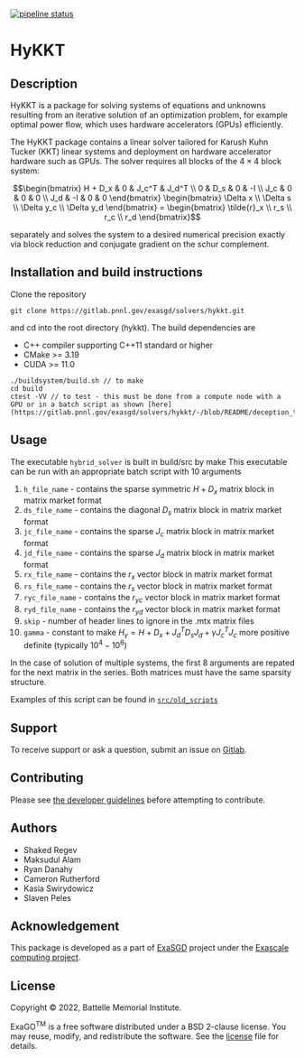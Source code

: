 [![pipeline status](https://gitlab.pnnl.gov/exasgd/frameworks/exago/badges/master/pipeline.svg)](https://gitlab.pnnl.gov/exasgd/solvers/hykkt/-/commits/develop)


# HyKKT

## Description
HyKKT is a package for solving systems of equations and unknowns resulting from an iterative solution of an optimization
problem, for example optimal power flow, which uses hardware accelerators (GPUs) efficiently.

The HyKKT package contains a linear solver tailored for Karush Kuhn Tucker (KKT) linear systems and
deployment on hardware accelerator hardware such as GPUs. The solver requires
all blocks of the $`4\times 4`$ block system: 

```math
\begin{bmatrix}
    H + D_x     & 0         & J_c^T     & J_d^T \\
      0         & D_s       & 0           & -I  \\
     J_c        & 0         & 0           & 0   \\
     J_d        & -I        & 0           & 0
\end{bmatrix}
\begin{bmatrix}
  \Delta x \\ \Delta s \\ \Delta y_c \\ \Delta y_d
\end{bmatrix} =
\begin{bmatrix}
  \tilde{r}_x \\ r_s \\ r_c \\ r_d
\end{bmatrix}
```

separately and solves the system to a desired
numerical precision exactly via block reduction and conjugate gradient on the
schur complement.

## Installation and build instructions
Clone the repository 
``` 
git clone https://gitlab.pnnl.gov/exasgd/solvers/hykkt.git
``` 
and cd into the root directory (hykkt). The build dependencies are
* C++ compiler supporting C++11 standard or higher
* CMake >= 3.19
* CUDA >= 11.0
```
./buildsystem/build.sh // to make
cd build
ctest -VV // to test - this must be done from a compute node with a GPU or in a batch script as shown [here](https://gitlab.pnnl.gov/exasgd/solvers/hykkt/-/blob/README/deception_test.sbatch)
```

## Usage

The executable ```hybrid_solver``` is built in build/src by make
This executable can be run with an appropriate batch script with 10 arguments

1. `h_file_name` - contains the sparse symmetric $`H+D_x`$ matrix block in matrix market format
2. `ds_file_name` - contains the diagonal $`D_s`$ matrix block in matrix market format
3. `jc_file_name` - contains the sparse $`J_c`$ matrix block in matrix market format
4. `jd_file_name` - contains the sparse $`J_d`$ matrix block in matrix market format
5. `rx_file_name` - contains the $`r_{x}`$ vector block in matrix market format
6. `rs_file_name` - contains the $`r_{s}`$ vector block in matrix market format
7. `ryc_file_name` - contains the $`r_{yc}`$ vector block in matrix market format
8. `ryd_file_name` - contains the $`r_{yd}`$ vector block in matrix market format
9. `skip` - number of header lines to ignore in the .mtx matrix files
10. `gamma` - constant to make $`H_\gamma= H + D_x + J_d^T D_s J_d + \gamma J_c^T J_c`$ more positive definite (typically $`10^4-10^6`$)

In the case of solution of multiple systems, the first 8 arguments are repated for the next matrix in the series. Both matrices must have the same sparsity structure.

Examples of this script can be found in [`src/old_scripts`](./src/old_scripts)
## Support
To receive support or ask a question, submit an issue on [Gitlab](https://gitlab.pnnl.gov/exasgd/solvers/hykkt/-/issues).

## Contributing
Please see [the developer guidelines](https://gitlab.pnnl.gov/exasgd/solvers/hykkt/-/blob/README/README_hiop_developers.md) before attempting to contribute.

## Authors
* Shaked Regev
* Maksudul Alam
* Ryan Danahy
* Cameron Rutherford
* Kasia Swirydowicz
* Slaven Peles 

## Acknowledgement
This package is developed as a part of [ExaSGD](https://www.exascaleproject.org/research-project/exasgd/) project under the [Exascale computing project](https://www.exascaleproject.org/).

## License
Copyright &copy; 2022, Battelle Memorial Institute.

ExaGO<sup>TM</sup> is a free software distributed under a BSD 2-clause license. You may reuse, modify, and redistribute the software. See the [license](https://gitlab.pnnl.gov/exasgd/solvers/hykkt/-/blob/README/LICENSE) file for details.
